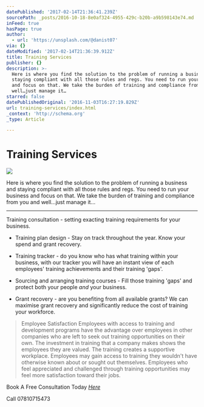 ```yaml
---
datePublished: '2017-02-14T21:36:41.239Z'
sourcePath: _posts/2016-10-18-8e0af324-4955-429c-b20b-a9b598143e74.md
inFeed: true
hasPage: true
author:
  - url: 'https://unsplash.com/@danist07'
via: {}
dateModified: '2017-02-14T21:36:39.912Z'
title: Training Services
publisher: {}
description: >-
  Here is where you find the solution to the problem of running a business and
  staying compliant with all those rules and regs. You need to run your business
  and focus on that. We take the burden of training and compliance from you and
  well…just manage it…
starred: false
datePublishedOriginal: '2016-11-03T16:27:19.829Z'
url: training-services/index.html
_context: 'http://schema.org'
_type: Article

---
```

# Training Services
![](https://the-grid-user-content.s3-us-west-2.amazonaws.com/b049133d-74b2-415d-a149-e007fd1f4b98.jpg)

Here is where you find the solution to the problem of running a business and staying compliant with all those rules and regs. You need to run your business and focus on that. We take the burden of training and compliance from you and well...just manage it...

---

Training consultation - setting exacting training requirements for your business.

* Training plan design - Stay on track throughout the year. Know your spend and grant recovery.

* Training tracker - do you know who has what training within your business, with our tracker you will have an instant view of each employees' training achievements and their training 'gaps'.

* Sourcing and arranging training courses - Fill those training 'gaps' and protect both your people _and_ your business.

* Grant recovery - are you benefiting from all available grants? We can maximise grant recovery and significantly reduce the cost of training your workforce.

> Employee Satisfaction
> Employees with access to training and development programs have the advantage over employees in other companies who are left to seek out training opportunities on their own. The investment in training that a company makes shows the employees they are valued. The training creates a supportive workplace. Employees may gain access to training they wouldn't have otherwise known about or sought out themselves. Employees who feel appreciated and challenged through training opportunities may feel more satisfaction toward their jobs.

Book A Free Consultation Today _[Here][0]_

Call 07810715473

[0]: https://goo.gl/forms/pFtvJkQrsitBEpqr1